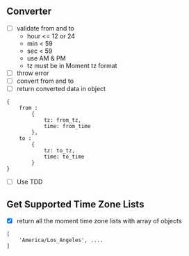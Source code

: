 ## Converter

- [ ] validate from and to
  - hour <= 12 or 24
  - min < 59
  - sec < 59
  - use AM & PM
  - tz must be in Moment tz format
- [ ] throw error
- [ ] convert from and to
- [ ] return converted data in object

```
{
    from :
        {
            tz: from_tz,
            time: from_time
        },
    to :
        {
            tz: to_tz,
            time: to_time
        }
}
```

- [ ] Use TDD

## Get Supported Time Zone Lists

- [x] return all the moment time zone lists with array of objects

```
[
    'America/Los_Angeles', ....
]

```
